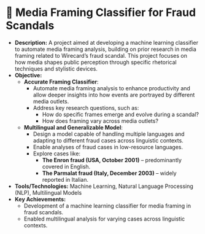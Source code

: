 # 📰 **Media Framing Classifier for Fraud Scandals**
   - **Description:** A project aimed at developing a machine learning classifier to automate media framing analysis, building on prior research in media framing related to Wirecard’s fraud scandal. This project focuses on how media shapes public perception through specific rhetorical techniques and stylistic devices.
   - **Objective:** 
     - **Accurate Framing Classifier**: 
       - Automate media framing analysis to enhance productivity and allow deeper insights into how events are portrayed by different media outlets.
       - Address key research questions, such as:
         - How do specific frames emerge and evolve during a scandal?
         - How does framing vary across media outlets?
     - **Multilingual and Generalizable Model**: 
       - Design a model capable of handling multiple languages and adapting to different fraud cases across linguistic contexts.
       - Enable analyses of fraud cases in low-resource languages.
       - Explore cases like:
         - **The Enron fraud (USA, October 2001)** – predominantly covered in English.
         - **The Parmalat fraud (Italy, December 2003)** – widely reported in Italian.
   - **Tools/Technologies:** Machine Learning, Natural Language Processing (NLP), Multilingual Models
   - **Key Achievements:**
     - Development of a machine learning classifier for media framing in fraud scandals.
     - Enabled multilingual analysis for varying cases across linguistic contexts.
